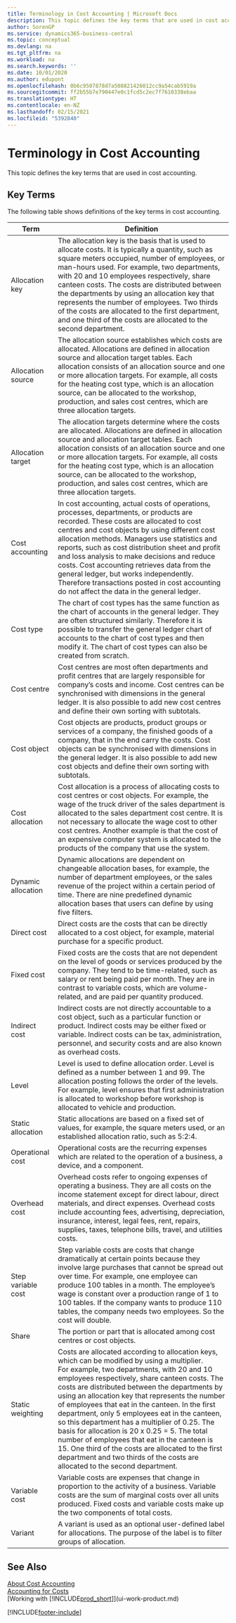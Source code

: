 ```yaml
---
title: Terminology in Cost Accounting | Microsoft Docs
description: This topic defines the key terms that are used in cost accounting.
author: SorenGP
ms.service: dynamics365-business-central
ms.topic: conceptual
ms.devlang: na
ms.tgt_pltfrm: na
ms.workload: na
ms.search.keywords: ''
ms.date: 10/01/2020
ms.author: edupont
ms.openlocfilehash: 0b6c9507878d7a508821426012cc9a54cab5919a
ms.sourcegitcommit: ff2b55b7e790447e0c1fcd5c2ec7f7610338ebaa
ms.translationtype: HT
ms.contentlocale: en-NZ
ms.lasthandoff: 02/15/2021
ms.locfileid: "5392840"
---
```

# <a name="terminology-in-cost-accounting"></a>Terminology in Cost Accounting
This topic defines the key terms that are used in cost accounting.  

## <a name="key-terms"></a>Key Terms  
 The following table shows definitions of the key terms in cost accounting.  

|**Term**|**Definition**|  
|--------------|--------------------|  
|Allocation key|The allocation key is the basis that is used to allocate costs. It is typically a quantity, such as square meters occupied, number of employees, or man-hours used. For example, two departments, with 20 and 10 employees respectively, share canteen costs. The costs are distributed between the departments by using an allocation key that represents the number of employees. Two thirds of the costs are allocated to the first department, and one third of the costs are allocated to the second department.|  
|Allocation source|The allocation source establishes which costs are allocated. Allocations are defined in allocation source and allocation target tables. Each allocation consists of an allocation source and one or more allocation targets. For example, all costs for the heating cost type, which is an allocation source, can be allocated to the workshop, production, and sales cost centres, which are three allocation targets.|  
|Allocation target|The allocation targets determine where the costs are allocated. Allocations are defined in allocation source and allocation target tables. Each allocation consists of an allocation source and one or more allocation targets. For example, all costs for the heating cost type, which is an allocation source, can be allocated to the workshop, production, and sales cost centres, which are three allocation targets.|  
|Cost accounting|In cost accounting, actual costs of operations, processes, departments, or products are recorded. These costs are allocated to cost centres and cost objects by using different cost allocation methods. Managers use statistics and reports, such as cost distribution sheet and profit and loss analysis to make decisions and reduce costs. Cost accounting retrieves data from the general ledger, but works independently. Therefore transactions posted in cost accounting do not affect the data in the general ledger.|  
|Cost type|The chart of cost types has the same function as the chart of accounts in the general ledger. They are often structured similarly. Therefore it is possible to transfer the general ledger chart of accounts to the chart of cost types and then modify it. The chart of cost types can also be created from scratch.|  
|Cost centre|Cost centres are most often departments and profit centres that are largely responsible for company’s costs and income. Cost centres can be synchronised with dimensions in the general ledger. It is also possible to add new cost centres and define their own sorting with subtotals.|  
|Cost object|Cost objects are products, product groups or services of a company, the finished goods of a company, that in the end carry the costs. Cost objects can be synchronised with dimensions in the general ledger. It is also possible to add new cost objects and define their own sorting with subtotals.|  
|Cost allocation|Cost allocation is a process of allocating costs to cost centres or cost objects. For example, the wage of the truck driver of the sales department is allocated to the sales department cost centre. It is not necessary to allocate the wage cost to other cost centres. Another example is that the cost of an expensive computer system is allocated to the products of the company that use the system.|  
|Dynamic allocation|Dynamic allocations are dependent on changeable allocation bases, for example, the number of department employees, or the sales revenue of the project within a certain period of time. There are nine predefined dynamic allocation bases that users can define by using five filters.|  
|Direct cost|Direct costs are the costs that can be directly allocated to a cost object, for example, material purchase for a specific product.|  
|Fixed cost|Fixed costs are the costs that are not dependent on the level of goods or services produced by the company. They tend to be time-related, such as salary or rent being paid per month. They are in contrast to variable costs, which are volume-related, and are paid per quantity produced.|  
|Indirect cost|Indirect costs are not directly accountable to a cost object, such as a particular function or product. Indirect costs may be either fixed or variable. Indirect costs can be tax, administration, personnel, and security costs and are also known as overhead costs.|  
|Level|Level is used to define allocation order. Level is defined as a number between 1 and 99. The allocation posting follows the order of the levels. For example, level ensures that first administration is allocated to workshop before workshop is allocated to vehicle and production.|  
|Static allocation|Static allocations are based on a fixed set of values, for example, the square meters used, or an established allocation ratio, such as 5:2:4.|  
|Operational cost|Operational costs are the recurring expenses which are related to the operation of a business, a device, and a component.|  
|Overhead cost|Overhead costs refer to ongoing expenses of operating a business. They are all costs on the income statement except for direct labour, direct materials, and direct expenses. Overhead costs include accounting fees, advertising, depreciation, insurance, interest, legal fees, rent, repairs, supplies, taxes, telephone bills, travel, and utilities costs.|  
|Step variable cost|Step variable costs are costs that change dramatically at certain points because they involve large purchases that cannot be spread out over time. For example, one employee can produce 100 tables in a month. The employee’s wage is constant over a production range of 1 to 100 tables. If the company wants to produce 110 tables, the company needs two employees. So the cost will double.|  
|Share|The portion or part that is allocated among cost centres or cost objects.|  
|Static weighting|Costs are allocated according to allocation keys, which can be modified by using a multiplier. <br />For example, two departments, with 20 and 10 employees respectively, share canteen costs. The costs are distributed between the departments by using an allocation key that represents the number of employees that eat in the canteen. In the first department, only 5 employees eat in the canteen, so this department has a multiplier of 0.25. The basis for allocation is 20 x 0.25 = 5. The total number of employees that eat in the canteen is 15. One third of the costs are allocated to the first department and two thirds of the costs are allocated to the second department.|  
|Variable cost|Variable costs are expenses that change in proportion to the activity of a business. Variable costs are the sum of marginal costs over all units produced. Fixed costs and variable costs make up the two components of total costs.|  
|Variant|A variant is used as an optional user-defined label for allocations. The purpose of the label is to filter groups of allocation.|  

## <a name="see-also"></a>See Also  
 [About Cost Accounting](finance-about-cost-accounting.md)   
 [Accounting for Costs](finance-manage-cost-accounting.md)  
 [Working with [!INCLUDE[prod_short](includes/prod_short.md)]](ui-work-product.md)


[!INCLUDE[footer-include](includes/footer-banner.md)]